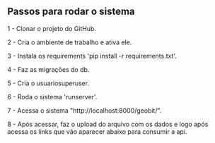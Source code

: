 <h2>Passos para rodar o sistema</h2>  

1 - Clonar o projeto do GitHub.

2 - Cria o ambiente de trabalho e ativa ele.

3 - Instala os requirements 'pip install -r requirements.txt'.

4 - Faz as migrações do db.

5 - Cria o usuariosuperuser.

6 - Roda o sistema 'runserver'.

7 - Acessa o sistema "http://localhost:8000/geobit/".

8 - Após acessar, faz o upload do arquivo com os dados e logo após acessa os links que vão aparecer abaixo para consumir a  api.

